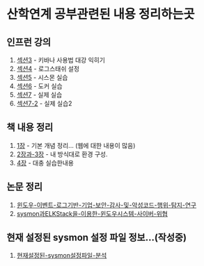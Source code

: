 # 산학연계 공부관련된 내용 정리하는곳

## 인프런 강의

1. [섹션3](inflearn/섹션3.md) - 키바나 사용법 대강 익히기
2. [섹션4](inflearn/섹션4.md) - 로그스태쉬 설정
3. [섹션5](inflearn/섹션5.md) - 시스몬 실습
4. [섹션6](inflearn/섹션6.md) - 도커 실습
5. [섹션7](inflearn/섹션7.md) - 실제 실습
6. [섹션7-2](inflearn/섹션7-2.md) - 실제 실습2

## 책 내용 정리

1. [1장](SELK구축과%20웹해킹%20분석/1-1.md) - 기본 개념 정리... (웹에 대한 내용이 많음)
2. [2장과-3장](SELK구축과%20웹해킹%20분석/2-1.md) - 내 방식대로 환경 구성.
3. [4장](SELK구축과%20웹해킹%20분석/4-1-BruteForce.md) - 대충 실습한내용

## 논문 정리

1. [윈도우-이벤트-로그기반-기업-보안-감사-및-악성코드-행위-탐지-연구](논문정리/윈도우-이벤트-로그기반~.md)
2. [sysmon과ELKStack을-이용한-윈도우시스템-사이버-위협](논문정리/sysmon과ELKStack을-이용한-윈도우시스템-사이버-위협.md)

## 현재 설정된 sysmon 설정 파일 정보...(작성중)

1. [현재설정된-sysmon설정파일-분석](sysmon에관한것%20정리/sysmonconfig해석.md)
